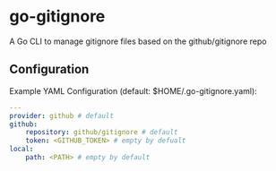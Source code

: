 # go-gitignore

A Go CLI to manage gitignore files based on the github/gitignore repo

## Configuration

Example YAML Configuration (default: $HOME/.go-gitignore.yaml):

```yaml
---
provider: github # default
github:
    repository: github/gitignore # default
    token: <GITHUB_TOKEN> # empty by defualt
local:
    path: <PATH> # empty by default
```
